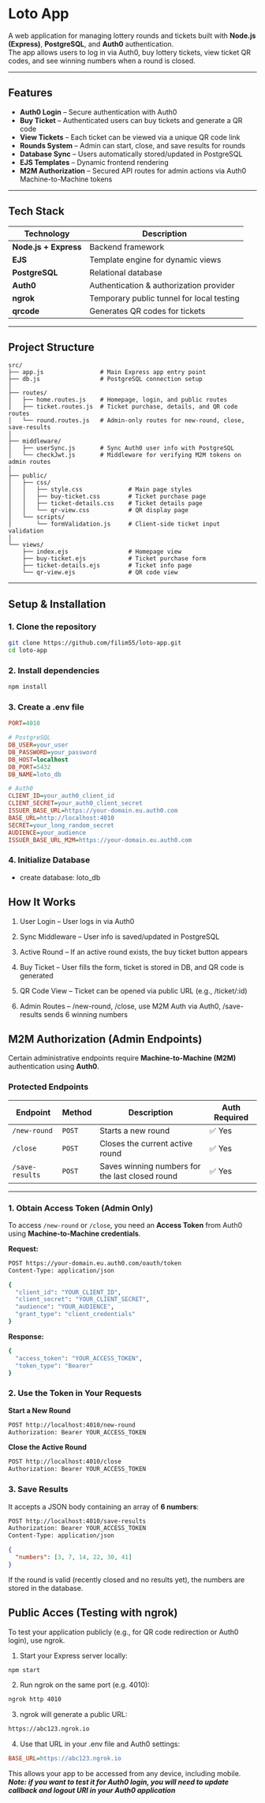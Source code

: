 # Loto App

A web application for managing lottery rounds and tickets built with **Node.js (Express)**, **PostgreSQL**, and **Auth0** authentication.  
The app allows users to log in via Auth0, buy lottery tickets, view ticket QR codes, and see winning numbers when a round is closed.

---

##  Features

-  **Auth0 Login** – Secure authentication with Auth0  
-  **Buy Ticket** – Authenticated users can buy tickets and generate a QR code  
-  **View Tickets** – Each ticket can be viewed via a unique QR code link  
-  **Rounds System** – Admin can start, close, and save results for rounds  
-  **Database Sync** – Users automatically stored/updated in PostgreSQL  
-  **EJS Templates** – Dynamic frontend rendering  
-  **M2M Authorization** – Secured API routes for admin actions via Auth0 Machine-to-Machine tokens  

---

## Tech Stack

| Technology | Description |
|-------------|--------------|
| **Node.js + Express** | Backend framework |
| **EJS** | Template engine for dynamic views |
| **PostgreSQL** | Relational database |
| **Auth0** | Authentication & authorization provider |
| **ngrok** | Temporary public tunnel for local testing |
| **qrcode** | Generates QR codes for tickets |

---

## Project Structure
```
src/
├── app.js                # Main Express app entry point
├── db.js                 # PostgreSQL connection setup
│
├── routes/
│   ├── home.routes.js    # Homepage, login, and public routes
│   ├── ticket.routes.js  # Ticket purchase, details, and QR code routes
│   └── round.routes.js   # Admin-only routes for new-round, close, save-results
│
├── middleware/
│   ├── userSync.js       # Sync Auth0 user info with PostgreSQL
│   └── checkJwt.js       # Middleware for verifying M2M tokens on admin routes
│
├── public/
│   ├── css/
│   │   ├── style.css             # Main page styles
│   │   ├── buy-ticket.css        # Ticket purchase page
│   │   ├── ticket-details.css    # Ticket details page
│   │   └── qr-view.css           # QR display page
│   └── scripts/
│       └── formValidation.js     # Client-side ticket input validation
│
└── views/
    ├── index.ejs                 # Homepage view
    ├── buy-ticket.ejs            # Ticket purchase form
    ├── ticket-details.ejs        # Ticket info page
    └── qr-view.ejs               # QR code view
```


---

##  Setup & Installation

### 1. Clone the repository

```bash
git clone https://github.com/filim55/loto-app.git
cd loto-app
```
### 2. Install dependencies

```bash
npm install
```
### 3. Create a .env file
```ini
PORT=4010

# PostgreSQL
DB_USER=your_user
DB_PASSWORD=your_password
DB_HOST=localhost
DB_PORT=5432
DB_NAME=loto_db

# Auth0
CLIENT_ID=your_auth0_client_id
CLIENT_SECRET=your_auth0_client_secret
ISSUER_BASE_URL=https://your-domain.eu.auth0.com
BASE_URL=http://localhost:4010
SECRET=your_long_random_secret
AUDIENCE=your_audience
ISSUER_BASE_URL_M2M=https://your-domain.eu.auth0.com
```

### 4. Initialize Database

- create database: loto_db

## How It Works

1. User Login – User logs in via Auth0

2. Sync Middleware – User info is saved/updated in PostgreSQL

3. Active Round – If an active round exists, the buy ticket button appears

4. Buy Ticket – User fills the form, ticket is stored in DB, and QR code is generated

5. QR Code View – Ticket can be opened via public URL (e.g., /ticket/:id)

6. Admin Routes – /new-round, /close, use M2M Auth via Auth0, /save-results sends 6 winning numbers

##  M2M Authorization (Admin Endpoints)

Certain administrative endpoints require **Machine-to-Machine (M2M)** authentication using **Auth0**.

###  Protected Endpoints

| Endpoint | Method | Description | Auth Required |
|-----------|---------|--------------|----------------|
| `/new-round` | `POST` | Starts a new round | ✅ Yes |
| `/close` | `POST` | Closes the current active round | ✅ Yes |
| `/save-results` | `POST` | Saves winning numbers for the last closed round | ✅ Yes |

---

###  1. Obtain Access Token (Admin Only)

To access `/new-round` or `/close`, you need an **Access Token** from Auth0 using **Machine-to-Machine credentials**.

**Request:**
```bash
POST https://your-domain.eu.auth0.com/oauth/token
Content-Type: application/json

{
  "client_id": "YOUR_CLIENT_ID",
  "client_secret": "YOUR_CLIENT_SECRET",
  "audience": "YOUR_AUDIENCE",
  "grant_type": "client_credentials"
}
```
**Response:**
```bash
{
  "access_token": "YOUR_ACCESS_TOKEN",
  "token_type": "Bearer"
}
```

### 2. Use the Token in Your Requests
**Start a New Round**
```bash
POST http://localhost:4010/new-round
Authorization: Bearer YOUR_ACCESS_TOKEN
```
**Close the Active Round**
```bash
POST http://localhost:4010/close
Authorization: Bearer YOUR_ACCESS_TOKEN
```

### 3. Save Results
 
It accepts a JSON body containing an array of **6 numbers**:

```bash
POST http://localhost:4010/save-results
Authorization: Bearer YOUR_ACCESS_TOKEN
Content-Type: application/json
```
```json
{
  "numbers": [3, 7, 14, 22, 30, 41]
}
```
If the round is valid (recently closed and no results yet), the numbers are stored in the database.

## Public Acces (Testing with ngrok)
To test your application publicly (e.g., for QR code redirection or Auth0 login), use ngrok.
1. Start your Express server locally:
```bash
npm start
```
2. Run ngrok on the same port (e.g. 4010):
```bash
ngrok http 4010
```
3. ngrok will generate a public URL:
```bash
https://abc123.ngrok.io
```
4. Use that URL in your .env file and Auth0 settings:
```ini
BASE_URL=https://abc123.ngrok.io
```
This allows your app to be accessed from any device, including mobile.
***Note: if you want to test it for Auth0 login, you will need to update callback and logout URI in your Auth0 application***